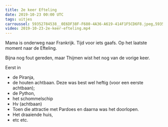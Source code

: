 ```yaml
---
title: 2e keer Efteling
date: 2019-10-23 00:00 UTC
tags: uitjes
carroussel: 59352784538__0E6DF38F-F680-4A36-A619-414F1F5CD6F8.jpeg,59353666394__E9E57EAE-B728-41C6-81F4-9317FE6C5FAA.jpeg,59354266096__95386A74-A507-46BB-926A-F319B91F1997.jpeg
video: 2019-10-23-2e-keer-efteling.mp4
---
```

Mama is onderweg naar Frankrijk. Tijd voor iets gaafs. Op het laatste moment naar de Efteling.

Bijna nog fout gereden, maar Thijmen wist het nog van de vorige keer.

Eerst in 
- de Piranja, 
- de houten achtbaan. Deze was best wel heftig (voor een eerste achtbaan); 
- de Python, 
- het schommelschip
- Hv (achtbaan)
- Toen die attractie met Pardoes en daarna was het doorlopen.
- Het draaiende huis, 
- etc etc.



